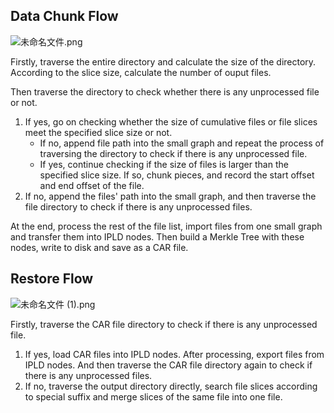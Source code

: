 ## Data Chunk Flow
![未命名文件.png](https://cdn.nlark.com/yuque/0/2021/png/1732647/1622514242871-5e4e62cd-9282-4210-aba0-6784814dfb13.png#align=left&display=inline&height=685&margin=%5Bobject%20Object%5D&name=%E6%9C%AA%E5%91%BD%E5%90%8D%E6%96%87%E4%BB%B6.png&originHeight=1414&originWidth=512&size=95888&status=done&style=none&width=248)


Firstly, traverse the entire directory and calculate the size of the directory. According to the slice size, calculate the number of ouput files.


Then traverse the directory to check whether there is any unprocessed file or not.

1. If yes, go on checking whether the size of cumulative files or file slices meet the specified slice size or not.
   - If no, append file path into the small graph and repeat the process of traversing the directory to check if there is any unprocessed file.
   - If yes, continue checking if the size of files is larger than the specified slice size. If so, chunk pieces, and record the start offset and end offset of the file.
2. If no, append the files' path into the small graph, and then traverse the file directory to check if there is any unprocessed files.



At the end, process the rest of the file list, import files from one small graph and transfer them into IPLD nodes.  Then build a Merkle Tree with these nodes, write to disk and save as a CAR file.

## Restore Flow
![未命名文件 (1).png](https://cdn.nlark.com/yuque/0/2021/png/1732647/1622525954870-0663e5b3-35bc-41b9-b963-1835c7f4c245.png#align=left&display=inline&height=598&margin=%5Bobject%20Object%5D&name=%E6%9C%AA%E5%91%BD%E5%90%8D%E6%96%87%E4%BB%B6%20%281%29.png&originHeight=804&originWidth=390&size=39540&status=done&style=none&width=290)

Firstly, traverse the CAR file directory to check if there is any unprocessed file.

1. If yes, load CAR files into IPLD nodes. After processing, export files from IPLD nodes. And then traverse the CAR file directory again to check if there is any unprocessed files.
2. If no, traverse the output directory directly, search file slices according to special suffix and merge slices of the same file into one file.
